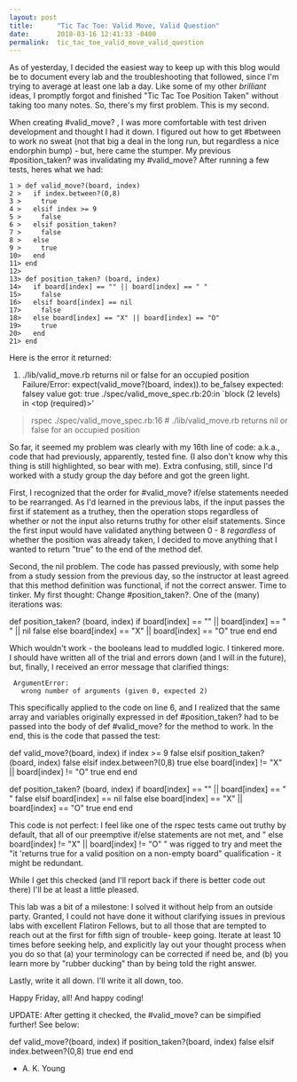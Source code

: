 ```yaml
---
layout: post
title:      "Tic Tac Toe: Valid Move, Valid Question"
date:       2018-03-16 12:41:33 -0400
permalink:  tic_tac_toe_valid_move_valid_question
---
```



As of yesterday, I decided the easiest way to keep up with this blog would be to document every lab and the troubleshooting that followed, since I'm trying to average at least one lab a day. Like some of my other *brilliant* ideas, I promptly forgot and finished "Tic Tac Toe Position Taken" without taking too many notes. So, there's my first problem. This is my second. 

When creating #valid_move? , I was more comfortable with test driven development and thought I had it down. I figured out how to get #between to work no sweat (not that big a deal in the long run, but regardless a nice endorphin bump) - but, here came the stumper. My previous #position_taken? was invalidating my #valid_move? After running a few tests, heres what we had: 

```
1 > def valid_move?(board, index)
2 >   if index.between?(0,8)
3 >     true
4 >   elsif index >= 9
5 >     false
6 >   elsif position_taken?
7 >     false
8 >   else
9 >     true
10>   end
11> end
12> 
13> def position_taken? (board, index)
14>   if board[index] == "" || board[index] == " "
15>     false
16>   elsif board[index] == nil
17>     false
18>   else board[index] == "X" || board[index] == "O"
19>     true
20>   end
21> end
```

Here is the error it returned: 

  1) ./lib/valid_move.rb returns nil or false for an occupied position
     Failure/Error: expect(valid_move?(board, index)).to be_falsey
       expected: falsey value
            got: true
      ./spec/valid_move_spec.rb:20:in `block (2 levels) in <top (required)>'

> rspec ./spec/valid_move_spec.rb:16 # ./lib/valid_move.rb returns nil or false for an occupied position 

So far, it seemed my problem was clearly with my 16th line of code:  a.k.a., code that had previously, apparently, tested fine. (I also don't know why this thing is still highlighted, so bear with me). Extra confusing, still, since I'd worked with a study group the day before and got the green light.

First, I recognized that the order for #valid_move? if/else statements needed to be rearranged. As I'd learned in the previous labs, if the input passes the first if statement as a truthey, then the operation stops regardless of whether or not the input also returns truthy for other elsif statements. Since the first input would have validated anything between 0 - 8 *regardless* of whether the position was already taken, I decided to move anything that I wanted to return "true" to the end of the method def.

Second, the nil problem. The code has passed previously, with some help from a study session from the previous day, so the instructor at least agreed that this method definition was functional, if not the correct answer. Time to tinker. My first thought: Change #position_taken?. One of the (many) iterations was: 

def position_taken? (board, index)
  if board[index] == "" || board[index] == " " || nil
    false
  else board[index] == "X" || board[index] == "O"
    true
  end
end

Which wouldn't work - the booleans lead to muddled logic. I tinkered more. I should have written all of the trial and errors down (and I will in the future), but, finally, I received an error message that clarified things: 

     ArgumentError:
       wrong number of arguments (given 0, expected 2)
			 
This specifically applied to the code on line 6, and I realized that the same array and variables originally expressed in def #position_taken? had to be passed into the body of def #valid_move? for the method to work. In the end, this is the code that passed the test: 

def valid_move?(board, index)
  if index >= 9
    false
  elsif position_taken?(board, index)
    false
  elsif index.between?(0,8)
    true
  else board[index] != "X" || board[index] != "O"
    true
  end
end

def position_taken? (board, index)
  if board[index] == "" || board[index] == " "
    false
  elsif board[index] == nil
    false
  else board[index] == "X" || board[index] == "O"
    true
  end
end

This code is not perfect: I feel like one of the rspec tests came out truthy by default, that all of our preemptive if/else statements are not met, and " else board[index] != "X" || board[index] != "O" " was rigged to try and meet the "it 'returns true for a valid position on a non-empty board" qualification - it might be redundant. 

While I get this checked (and I'll report back if there is better code out there) I'll be at least a little pleased. 

This lab was a bit of a milestone: I solved it without help from an outside party. Granted, I could not have done it without clarifying issues in previous labs with excellent Flatiron Fellows, but to all those that are tempted to reach out at the first for fifth sign of trouble- keep going. Iterate at least 10 times before seeking help, and explicitly lay out your thought process when you do so that (a) your terminology can be corrected if need be, and (b) you learn more by "rubber ducking" than by being told the right answer.

Lastly, write it all down. I'll write it all down, too.

Happy Friday, all! And happy coding! 

UPDATE: After getting it checked, the #valid_move? can be simpified further! See below:

def valid_move?(board, index)
  if position_taken?(board, index)
    false
  elsif index.between?(0,8)
    true
  end
end


- A. K. Young
